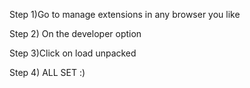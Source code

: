 Step 1)Go to manage extensions in any browser you like


Step 2) On the developer option

Step 3)Click on load unpacked

Step 4) ALL SET :)
